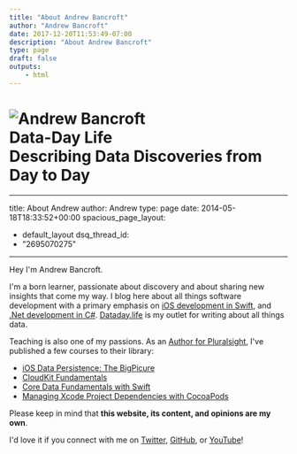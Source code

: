 ```yaml
---
title: "About Andrew Bancroft"
author: "Andrew Bancroft"
date: 2017-12-20T11:53:49-07:00
description: "About Andrew Bancroft"
type: page
draft: false
outputs:
    - html
---
```


<div class="homepage">
    <div class="row">
        <div class="col-sm-12">
            <h1>
                <div class="author-avatar">
                        <img src="https://0.gravatar.com/avatar/693d6ce36672340c22f55dd4f44f9f69" alt="Andrew Bancroft" itemprop="image">
                </div>
                <span class="major_line">Data-Day Life</span>
                <br>
                <span class="minor_line">Describing Data Discoveries from Day to Day</span>
            </h1>
        </div>
    </div>
</div>

---
title: About Andrew
author: Andrew
type: page
date: 2014-05-18T18:33:52+00:00
spacious_page_layout:
  - default_layout
dsq_thread_id:
  - "2695070275"

---
Hey I'm Andrew Bancroft.

I'm a born learner, passionate about discovery and about sharing new insights that come my way. I blog here about all things software development with a primary emphasis on [iOS development in Swift][1], and [.Net development in C#][2]. [Dataday.life][3] is my outlet for writing about all things data.


Teaching is also one of my passions. As an [Author for Pluralsight](https://www.pluralsight.com/authors/andrew-bancroft), I've published a few courses to their library:

* [iOS Data Persistence: The BigPicure](http://bit.ly/ios-data-persistence-bp)
* [CloudKit Fundamentals](http://bit.ly/cloudkit-fundamentals)
* [Core Data Fundamentals with Swift](http://bit.ly/ps-core-data-swift)
* [Managing Xcode Project Dependencies with CocoaPods](https://www.pluralsight.com/courses/cocoapods-xcode-project-dependencies)

Please keep in mind that <strong>this website, its content, and opinions are my own</strong>.

I'd love it if you connect with me on <a title="twitter.com/andrewcbancroft" href="https://twitter.com/andrewcbancroft">Twitter</a>, <a title="GitHub - andrewcbancroft" href="https://github.com/andrewcbancroft" target="_blank">GitHub</a>, or <a title="Youtube - andrewcbancroft" href="https://www.youtube.com/channel/UCDPV9kMhP-b5EFRI7d812pg">YouTube</a>!

 [1]: http://www.andrewcbancroft.com/category/software-development/ios-mac/swift/
 [2]: http://www.andrewcbancroft.com/category/software-development/net/cs/
 [3]: https://www.dataday.life
 [4]: https://www.pluralsight.com/authors/andrew-bancroft
 [5]: http://bit.ly/cloudkit-fundamentals
 [6]: http://bit.ly/ps-core-data-swift
 [7]: https://www.pluralsight.com/courses/cocoapods-xcode-project-dependencies
 [8]: https://twitter.com/andrewcbancroft "twitter.com/andrewcbancroft"